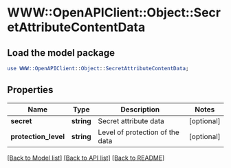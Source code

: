 # WWW::OpenAPIClient::Object::SecretAttributeContentData

## Load the model package
```perl
use WWW::OpenAPIClient::Object::SecretAttributeContentData;
```

## Properties
Name | Type | Description | Notes
------------ | ------------- | ------------- | -------------
**secret** | **string** | Secret attribute data | [optional] 
**protection_level** | **string** | Level of protection of the data | [optional] 

[[Back to Model list]](../README.md#documentation-for-models) [[Back to API list]](../README.md#documentation-for-api-endpoints) [[Back to README]](../README.md)


